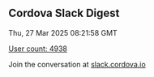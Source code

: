 ## Cordova Slack Digest
Thu, 27 Mar 2025 08:21:58 GMT

[User count: 4938](https://cordova.slack.com/)


Join the conversation at [slack.cordova.io](http://slack.cordova.io/)
